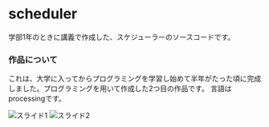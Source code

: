 # scheduler
学部1年のときに講義で作成した、スケジューラーのソースコードです。

###   作品について
これは、大学に入ってからプログラミングを学習し始めて半年がたった頃に完成しました。プログラミングを用いて作成した2つ目の作品です。 言語はprocessingです。

![スライド1](https://user-images.githubusercontent.com/50357319/123213777-64eefe80-d501-11eb-9b23-4b66fc1f1573.JPG)
![スライド2](https://user-images.githubusercontent.com/50357319/123213789-67515880-d501-11eb-8ae2-871a8c75d1ca.JPG)
